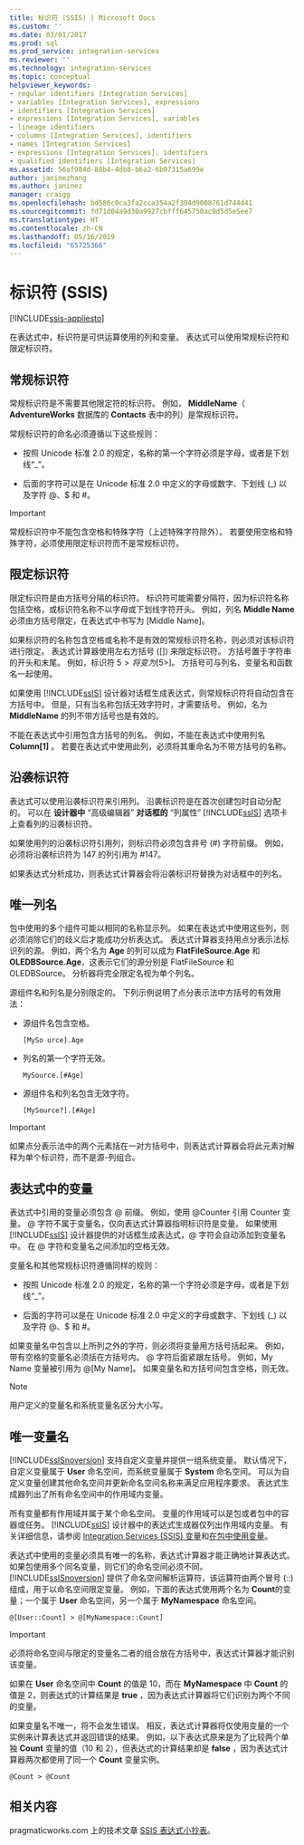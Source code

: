 ```yaml
---
title: 标识符 (SSIS) | Microsoft Docs
ms.custom: ''
ms.date: 03/01/2017
ms.prod: sql
ms.prod_service: integration-services
ms.reviewer: ''
ms.technology: integration-services
ms.topic: conceptual
helpviewer_keywords:
- regular identifiers [Integration Services]
- variables [Integration Services], expressions
- identifiers [Integration Services]
- expressions [Integration Services], variables
- lineage identifiers
- columns [Integration Services], identifiers
- names [Integration Services]
- expressions [Integration Services], identifiers
- qualified identifiers [Integration Services]
ms.assetid: 56af984d-88b4-4db8-b6a2-6b07315a699e
author: janinezhang
ms.author: janinez
manager: craigg
ms.openlocfilehash: bd586c0ca3fa2cca354a2f394d9008761d744d41
ms.sourcegitcommit: fd71d04a9d30a9927cbfff645750ac9d5d5e5ee7
ms.translationtype: HT
ms.contentlocale: zh-CN
ms.lasthandoff: 05/16/2019
ms.locfileid: "65725366"
---
```

# <a name="identifiers-ssis"></a>标识符 (SSIS)

[!INCLUDE[ssis-appliesto](../../includes/ssis-appliesto-ssvrpluslinux-asdb-asdw-xxx.md)]


  在表达式中，标识符是可供运算使用的列和变量。 表达式可以使用常规标识符和限定标识符。  
  
## <a name="regular-identifiers"></a>常规标识符  
 常规标识符是不需要其他限定符的标识符。 例如， **MiddleName**（ **AdventureWorks** 数据库的 **Contacts** 表中的列）是常规标识符。  
  
 常规标识符的命名必须遵循以下这些规则：  
  
-   按照 Unicode 标准 2.0 的规定，名称的第一个字符必须是字母，或者是下划线“_”。  
  
-   后面的字符可以是在 Unicode 标准 2.0 中定义的字母或数字、下划线 (_) 以及字符 \@、$ 和 #。  
  
> [!IMPORTANT]  
>  常规标识符中不能包含空格和特殊字符（上述特殊字符除外）。 若要使用空格和特殊字符，必须使用限定标识符而不是常规标识符。  
  
## <a name="qualified-identifiers"></a>限定标识符  
 限定标识符是由方括号分隔的标识符。 标识符可能需要分隔符，因为标识符名称包括空格，或标识符名称不以字母或下划线字符开头。 例如，列名 **Middle Name** 必须由方括号限定，在表达式中书写为 [Middle Name]。  
  
 如果标识符的名称包含空格或名称不是有效的常规标识符名称，则必须对该标识符进行限定。 表达式计算器使用左右方括号 ([]) 来限定标识符。 方括号置于字符串的开头和末尾。 例如，标识符 5$> 将变为 [5$>]。 方括号可与列名、变量名和函数名一起使用。  
  
 如果使用 [!INCLUDE[ssIS](../../includes/ssis-md.md)] 设计器对话框生成表达式，则常规标识符将自动包含在方括号中。 但是，只有当名称包括无效字符时，才需要括号。 例如，名为 **MiddleName** 的列不带方括号也是有效的。  
  
 不能在表达式中引用包含方括号的列名。 例如，不能在表达式中使用列名 **Column[1]** 。 若要在表达式中使用此列，必须将其重命名为不带方括号的名称。  
  
## <a name="lineage-identifiers"></a>沿袭标识符  
 表达式可以使用沿袭标识符来引用列。 沿袭标识符是在首次创建包时自动分配的。 可以在 **设计器中** “高级编辑器” **对话框的** “列属性” [!INCLUDE[ssIS](../../includes/ssis-md.md)] 选项卡上查看列的沿袭标识符。  
  
 如果使用列的沿袭标识符引用列，则标识符必须包含井号 (#) 字符前缀。 例如，必须将沿袭标识符为 147 的列引用为 #147。  
  
 如果表达式分析成功，则表达式计算器会将沿袭标识符替换为对话框中的列名。  
  
## <a name="unique-column-names"></a>唯一列名  
 包中使用的多个组件可能以相同的名称显示列。 如果在表达式中使用这些列，则必须消除它们的歧义后才能成功分析表达式。 表达式计算器支持用点分表示法标识列的源。 例如，两个名为 **Age** 的列可以成为 **FlatFileSource.Age** 和 **OLEDBSource.Age**，这表示它们的源分别是 FlatFileSource 和 OLEDBSource。 分析器将完全限定名视为单个列名。  
  
 源组件名和列名是分别限定的。 下列示例说明了点分表示法中方括号的有效用法：  
  
-   源组件名包含空格。  
  
    ```  
    [MySo urce].Age  
    ```  
  
-   列名的第一个字符无效。  
  
    ```  
    MySource.[#Age]  
    ```  
  
-   源组件名和列名包含无效字符。  
  
    ```  
    [MySource?].[#Age]  
    ```  
  
> [!IMPORTANT]  
>  如果点分表示法中的两个元素括在一对方括号中，则表达式计算器会将此元素对解释为单个标识符，而不是源-列组合。  
  
## <a name="variables-in-expressions"></a>表达式中的变量  
 表达式中引用的变量必须包含 \@ 前缀。 例如，使用 \@Counter 引用 Counter 变量。 \@ 字符不属于变量名，仅向表达式计算器指明标识符是变量。 如果使用 [!INCLUDE[ssIS](../../includes/ssis-md.md)] 设计器提供的对话框生成表达式，\@ 字符会自动添加到变量名中。 在 \@ 字符和变量名之间添加的空格无效。  
  
 变量名和其他常规标识符遵循同样的规则：  
  
-   按照 Unicode 标准 2.0 的规定，名称的第一个字符必须是字母，或者是下划线“_”。  
  
-   后面的字符可以是在 Unicode 标准 2.0 中定义的字母或数字、下划线 (_) 以及字符 \@、$ 和 #。  
  
 如果变量名中包含以上所列之外的字符，则必须将变量用方括号括起来。 例如，带有空格的变量名必须括在方括号内。 \@ 字符后面紧跟左括号。 例如，My Name 变量被引用为 \@[My Name]。 如果变量名和方括号间包含空格，则无效。  
  
> [!NOTE]  
>  用户定义的变量名和系统变量名区分大小写。  
  
## <a name="unique-variable-names"></a>唯一变量名  
 [!INCLUDE[ssISnoversion](../../includes/ssisnoversion-md.md)] 支持自定义变量并提供一组系统变量。 默认情况下，自定义变量属于 **User** 命名空间，而系统变量属于 **System** 命名空间。 可以为自定义变量创建其他命名空间并更新命名空间名称来满足应用程序要求。 表达式生成器列出了所有命名空间中的作用域内变量。  
  
 所有变量都有作用域并属于某个命名空间。 变量的作用域可以是包或者包中的容器或任务。 [!INCLUDE[ssIS](../../includes/ssis-md.md)] 设计器中的表达式生成器仅列出作用域内变量。 有关详细信息，请参阅 [Integration Services (SSIS) 变量](../../integration-services/integration-services-ssis-variables.md)和[在包中使用变量](https://msdn.microsoft.com/library/7742e92d-46c5-4cc4-b9a3-45b688ddb787)。  
  
 表达式中使用的变量必须具有唯一的名称，表达式计算器才能正确地计算表达式。 如果包使用多个同名变量，则它们的命名空间必须不同。 [!INCLUDE[ssISnoversion](../../includes/ssisnoversion-md.md)] 提供了命名空间解析运算符，该运算符由两个冒号 (::) 组成，用于以命名空间限定变量。 例如，下面的表达式使用两个名为 **Count**的变量；一个属于 **User** 命名空间，另一个属于 **MyNamespace** 命名空间。  
  
```  
@[User::Count] > @[MyNamespace::Count]  
```  
  
> [!IMPORTANT]  
>  必须将命名空间与限定的变量名二者的组合放在方括号中，表达式计算器才能识别该变量。  
  
 如果在 **User** 命名空间中 **Count** 的值是 10，而在 **MyNamespace** 中 **Count** 的值是 2，则表达式的计算结果是 **true** ，因为表达式计算器将它们识别为两个不同的变量。  
  
 如果变量名不唯一，将不会发生错误。 相反，表达式计算器将仅使用变量的一个实例来计算表达式并返回错误的结果。 例如，以下表达式原来是为了比较两个单独 **Count** 变量的值（10 和 2），但表达式的计算结果却是 **false** ，因为表达式计算器两次都使用了同一个 **Count** 变量实例。  
  
```  
@Count > @Count  
```  
  
## <a name="related-content"></a>相关内容  
 pragmaticworks.com 上的技术文章 [SSIS 表达式小抄表](https://go.microsoft.com/fwlink/?LinkId=746575)。  
  
  
